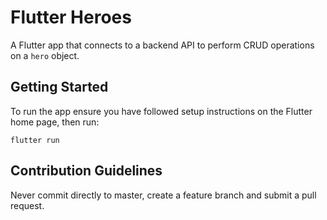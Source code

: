 # Flutter Heroes

A Flutter app that connects to a backend API to perform CRUD operations on a `hero` object.

## Getting Started

To run the app ensure you have followed setup instructions on the Flutter home page, then run:

```
flutter run
```

## Contribution Guidelines

Never commit directly to master, create a feature branch and submit a pull request.
